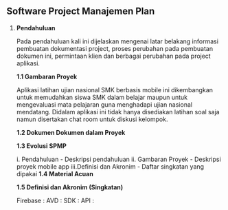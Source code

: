 ## **Software Project Manajemen Plan**

1. **Pendahuluan**

	Pada pendahuluan kali ini dijelaskan mengenai latar belakang informasi  pembuatan dokumentasi project, proses perubahan pada pembuatan dokumen ini, permintaan klien dan berbagai perubahan pada project aplikasi.

	**1.1 Gambaran Proyek**
    
    Aplikasi latihan ujian nasional SMK berbasis mobile ini dikembangkan untuk memudahkan siswa SMK dalam belajar maupun untuk mengevaluasi mata pelajaran guna menghadapi ujian nasional mendatang. Didalam aplikasi ini tidak hanya disediakan latihan soal saja namun disertakan chat room untuk diskusi kelompok.
    
    **1.2 Dokumen Dokumen dalam Proyek**
    
    **1.3 Evolusi SPMP**
	
    i. 	Pendahuluan - Deskripsi pendahuluan
    ii.	Gambaran Proyek - Deskripsi proyek mobile app
    iii.Definisi dan Akronim - Daftar singkatan yang dipakai
    **1.4 Material Acuan**
    
    **1.5 Definisi dan Akronim (Singkatan)**
    
    Firebase :
    AVD		 :
	SDK      :
	API		 :
    
